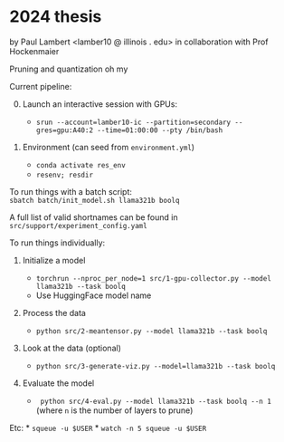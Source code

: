 # 2024 thesis
by Paul Lambert <lamber10 @ illinois . edu>
in collaboration with Prof Hockenmaier 

Pruning and quantization oh my

Current pipeline:

0. Launch an interactive session with GPUs:  
    * `srun --account=lamber10-ic --partition=secondary --gres=gpu:A40:2 --time=01:00:00 --pty /bin/bash`

1. Environment (can seed from `environment.yml`)
    * `conda activate res_env`
    * `resenv; resdir`

To run things with a batch script:  
`sbatch batch/init_model.sh llama321b boolq` 

A full list of valid shortnames can be found in `src/support/experiment_config.yaml`

To run things individually:  

1. Initialize a model   
    * `torchrun --nproc_per_node=1 src/1-gpu-collector.py --model llama321b --task boolq `
    * Use HuggingFace model name

2. Process the data  
    * `python src/2-meantensor.py --model llama321b --task boolq`

3. Look at the data (optional)
    * `python src/3-generate-viz.py --model=llama321b --task boolq`

4. Evaluate the model
   * ` python src/4-eval.py --model llama321b --task boolq --n 1` (where `n` is the number of layers to prune) 

Etc: 
    * `squeue -u $USER`
    * `watch -n 5 squeue -u $USER`
